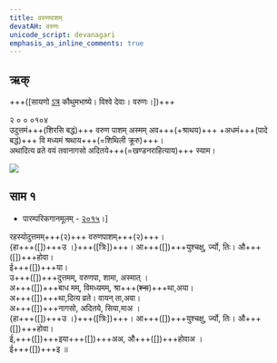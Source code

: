 ```yaml
---
title: वरुणपाशम्
devatAH: वरुणः
unicode_script: devanagari  
emphasis_as_inline_comments: true
---   
```


## ऋक्

+++([सायणो [ऽत्र](https://archive.org/details/SamaVedaSanhitaWithSayanabhashyaVolume2SatyavrataSamasrami1876bis_201803/page/n265) कौथुमभाष्ये। विश्वे देवाः। वरुणः।])+++

२ ० ० ०१०४   
उदुत्तमं+++(शिरसि बद्धं)+++ वरुण पाशम् अस्मम् अव+++(+श्राथय)+++ +अधमं+++(पादे बद्धं)+++ वि मध्यमं श्रथाय+++(=शिथिली क्रूरु)+++।  
अथादित्य व्रते वयं तवानागसो अदितये+++(=खण्डनराहित्याय)+++ स्याम। 

![](../../images/varuna.png)


## साम १

- पारम्परिकगानमूलम् - [२०१५](https://archive.org/stream/sAmaveda-jaiminIya-paravastu-paramparA-docs/UDAKA%20SAANTHI%20SAAMAANI#page/n2/mode/1up&sa=D&ust=1542425956390000)।]
<div class="audioEmbed"  caption="रामानुजार्यः 1974 " src="https://archive
.org/download/jaiminIya-sAma-gAna-paravastu-tradition-rAmAnuja/varuNa-pAsham.mp3"></div>
<div class="audioEmbed"  caption="गोपालार्यः 2015  " src="https://archive
.org/download/jaiminIya-sAma-gAna-paravastu-tradition-gopAla-2015/varuNa-pAsham.mp3"></div>
<div class="audioEmbed"  caption="गोपाल-विश्वासयोर् अनुवचनम् 2018 1x" src="https://archive
.org/download/jaiminIya-sAma-gAna-paravastu-tradition-anuvachanam-gopAla-vishvAsa-2018/varuNa-pAsham.mp3"></div>
<div class="audioEmbed"  caption="गोपाल-विश्वासयोर् अनुवचनम् 2018 1.5x" src="https://archive
.org/download/jaiminIya-sAma-gAna-paravastu-tradition-anuvachanam-gopAla-vishvAsa-2018-150p-speed/varuNa-pAsham.mp3"></div>

रहस्योदुत्तमम्+++(२)+++ वरुणपाशम्+++(२)+++।  
{हा+++([])+++उ ।}+++([त्रिः])+++। आ+++([])+++युश्चक्षु, र्ज्यो, तिः। औ+++([])+++होवा।  
ई+++([])+++या।  
उ+++([])+++दुत्तमम्, वरुणपा, शामा, अस्मात् ।  
अ+++([])+++बाध मम्, विमध्यमम्, श्रा+++(~~श्ना~~)+++था,अया।  
अ+++([])+++था,दित्य व्रते। वायन् ता,अवा।  
अ+++([])+++नागसो, अदितये, सिया,माअ ।  
{हा+++([])+++उ ।}+++([त्रिः])+++। आ+++([])+++युश्चक्षु, र्ज्यो, तिः। औ+++([])+++होवा।  
ई,+++([])+++इया+++([])+++अअ, औ+++([])+++होवाअ ।  
ई+++([])+++इ ॥
